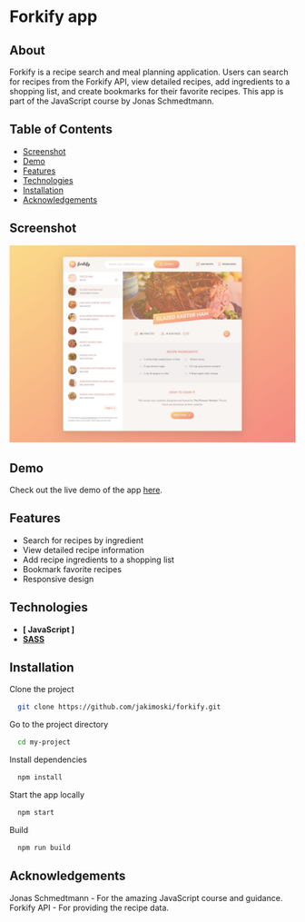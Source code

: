 # Forkify app

## About

Forkify is a recipe search and meal planning application. Users can search for recipes from the Forkify API, view detailed recipes, add ingredients to a shopping list, and create bookmarks for their favorite recipes. This app is part of the JavaScript course by Jonas Schmedtmann.

## Table of Contents

- [Screenshot](#screenshot)
- [Demo](#demo)
- [Features](#features)
- [Technologies](#technologies)
- [Installation](#installation)
- [Acknowledgements](#acknowledgements)

## Screenshot

![App Screenshot](./forify-app.jpg)

## Demo

Check out the live demo of the app [here](https://your-demo-link.com).

## Features

- Search for recipes by ingredient
- View detailed recipe information
- Add recipe ingredients to a shopping list
- Bookmark favorite recipes
- Responsive design

## Technologies

- **[ JavaScript ]**
- **[ SASS](https://sass-lang.com/)**

## Installation

Clone the project

```bash
  git clone https://github.com/jakimoski/forkify.git
```

Go to the project directory

```bash
  cd my-project
```

Install dependencies

```bash
  npm install
```

Start the app locally

```bash
  npm start
```

Build

```bash
  npm run build
```

## Acknowledgements

Jonas Schmedtmann - For the amazing JavaScript course and guidance.
Forkify API - For providing the recipe data.
